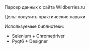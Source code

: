 Парсер данных с сайта Wildberries.ru

Цель: получить практические навыки

Используемые библиотеки:
- Selenium + Chromedriver
- Pyqt6 + Designer